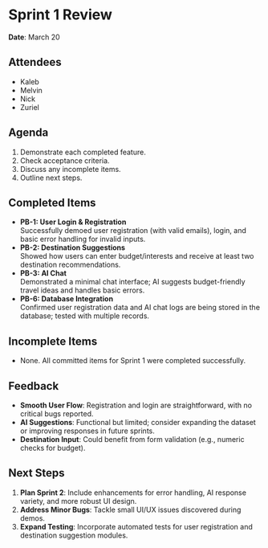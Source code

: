 # Sprint 1 Review

**Date**: March 20

## Attendees
- Kaleb
- Melvin
- Nick
- Zuriel

## Agenda
1. Demonstrate each completed feature.
2. Check acceptance criteria.
3. Discuss any incomplete items.
4. Outline next steps.

## Completed Items
- **PB-1: User Login & Registration**  
  Successfully demoed user registration (with valid emails), login, and basic error handling for invalid inputs.
- **PB-2: Destination Suggestions**  
  Showed how users can enter budget/interests and receive at least two destination recommendations.
- **PB-3: AI Chat**  
  Demonstrated a minimal chat interface; AI suggests budget-friendly travel ideas and handles basic errors.
- **PB-6: Database Integration**  
  Confirmed user registration data and AI chat logs are being stored in the database; tested with multiple records.

## Incomplete Items
- None. All committed items for Sprint 1 were completed successfully.

## Feedback
- **Smooth User Flow**: Registration and login are straightforward, with no critical bugs reported.
- **AI Suggestions**: Functional but limited; consider expanding the dataset or improving responses in future sprints.
- **Destination Input**: Could benefit from form validation (e.g., numeric checks for budget).

## Next Steps
1. **Plan Sprint 2**: Include enhancements for error handling, AI response variety, and more robust UI design.
2. **Address Minor Bugs**: Tackle small UI/UX issues discovered during demos.
3. **Expand Testing**: Incorporate automated tests for user registration and destination suggestion modules.
